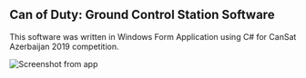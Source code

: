## Can of Duty: Ground Control Station Software
This software was written in Windows Form Application using C# for CanSat Azerbaijan 2019 competition. 



![Screenshot from app](https://github.com/mirakram1/Can_of_Duty/tree/master/Screenshots/screen1.png)
